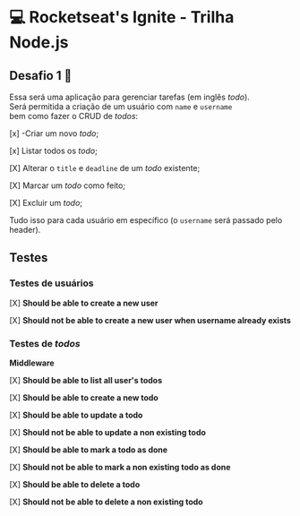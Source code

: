 # 💻 Rocketseat's Ignite - Trilha Node.js

## Desafio 1 🚀

Essa será uma aplicação para gerenciar tarefas (em inglês *todo*).  
Será permitida a criação de um usuário com `name` e `username` bem como fazer o CRUD de *todos*:

[x] -Criar um novo *todo*;

[x] Listar todos os *todo*;

[X] Alterar o `title` e `deadline` de um *todo* existente;

[X] Marcar um *todo* como feito;

[X] Excluir um *todo*;


Tudo isso para cada usuário em específico (o `username` será passado pelo header).  

## Testes

### Testes de usuários

[X] **Should be able to create a new user**

[X] **Should not be able to create a new user when username already exists**

### Testes de *todos*

**Middleware**

[X] **Should be able to list all user's todos**

[X] **Should be able to create a new todo**

[X] **Should be able to update a todo**

[X] **Should not be able to update a non existing todo**

[X] **Should be able to mark a todo as done**

[X] **Should not be able to mark a non existing todo as done**

[X] **Should be able to delete a todo**

[X] **Should not be able to delete a non existing todo**